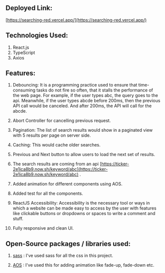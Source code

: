 ## Deployed Link:

[https://searching-red.vercel.app/](https://searching-red.vercel.app/)

## Technologies Used:

1. React.js
2. TypeScript
3. Axios

## Features:

1. Debouncing: It is a programming practice used to ensure that time-consuming tasks do not fire so often, that it stalls the performance of the web page. For example, if the user types abc, the query goes to the api. Meanwhile, if the user types abcde before 200ms, then the previous API call would be canceled. And after 200ms, the API will call for the abcde.

2. Abort Controller for cancelling previous request.

3. Pagination: The list of search results would show in a paginated view with 5 results per page on server side.

4. Caching: This would cache older searches.

5. Previous and Next button to allow users to load the next set of results.

6. The search results are coming from an api [https://ticker-2e1ica8b9.now.sh/keyword/abc](https://ticker-2e1ica8b9.now.sh/keyword/abc) .

7. Added animation for different components using AOS.

8. Added test for all the components.

9. ReactJS Accessibility: Accessibility is the necessary tool or ways in which a website can be made easy to access by the user with features like clickable buttons or dropdowns or spaces to write a comment and stuff. 

10. Fully responsive and clean UI.

## Open-Source packages / libraries used:

1. [sass](https://github.com/sass/sass) : I've used sass for all the css in this project.

2. [AOS](https://github.com/michalsnik/aos) : I've used this for adding animation like fade-up, fade-down etc.